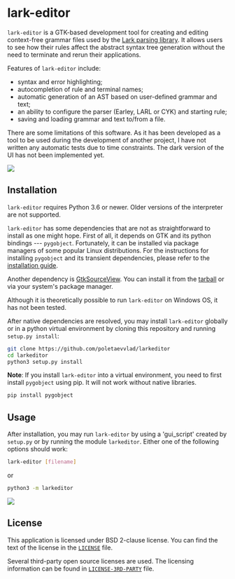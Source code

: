 # lark-editor

`lark-editor` is a GTK-based development tool for creating and editing
context-free grammar files used by the [Lark parsing library](https://github.com/lark-parser/lark/).
It allows users to see how their rules affect the abstract syntax tree
generation without the need to terminate and rerun their applications.

Features of `lark-editor` include:

* syntax and error highlighting;
* autocompletion of rule and terminal names;
* automatic generation of an AST based on user-defined grammar and text;
* an ability to configure the parser (Earley, LARL or CYK) and starting rule;
* saving and loading grammar and text to/from a file.

There are some limitations of this software. As it has been developed as a tool
to be used during the development of another project, I have not written any
automatic tests due to time constraints. The dark version of the UI has not been
implemented yet.

![](https://raw.githubusercontent.com/poletaevvlad/larkeditor/master/screenshots/arithmetic.png)

## Installation

`lark-editor` requires Python 3.6 or newer. Older versions of the interpreter
are not supported.

`lark-editor` has some dependencies that are not as straightforward to install
as one might hope.  First of all, it depends on GTK and its python bindings ---
`pygobject`. Fortunately, it can be installed via package managers of some
popular Linux distributions. For the instructions for installing `pygobject` and
its transient dependencies, please refer to the
[installation guide](https://pygobject.readthedocs.io/en/latest/getting_started.html).

Another dependency is [GtkSourceView](https://wiki.gnome.org/Projects/GtkSourceView).
You can install it from the [tarball](https://download.gnome.org/sources/gtksourceview/)
or via your system's package manager.

Although it is theoretically possible to run `lark-editor` on Windows OS, it has
not been tested.

After native dependencies are resolved, you may install `lark-editor` globally
or in a python virtual environment by cloning this repository and running
`setup.py install`:

```bash
git clone https://github.com/poletaevvlad/larkeditor
cd larkeditor
python3 setup.py install
```

**Note**: If you install `lark-editor` into a virtual environment, you need to
first install `pygobject` using pip. It will not work without native libraries.

```bash
pip install pygobject
```

## Usage

After installation, you may run `lark-editor` by using a 'gui_script' created
by `setup.py` or by running the module `larkeditor`. Either one of the following
options should work:

```bash
lark-editor [filename]
```

or
```bash
python3 -m larkeditor
```

![](https://raw.githubusercontent.com/poletaevvlad/larkeditor/master/screenshots/python-error.png)

## License

This application is licensed under BSD 2-clause license. You can find the text
of the license in the [`LICENSE`](https://github.com/poletaevvlad/larkeditor/blob/master/LICENSE) file.

Several third-party open source licenses are used. The licensing information can
be found in [`LICENSE-3RD-PARTY`](https://github.com/poletaevvlad/larkeditor/blob/master/LICENSE-3RD-PARTY) file.